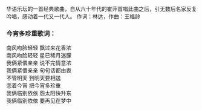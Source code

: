 

华语乐坛的一首经典歌曲，自从六十年代的崔萍首唱此曲之后，引无数后名家反复吟唱，感动着一代又一代人。 作词：林达，作曲：王福龄

### 今宵多珍重歌词：

南风吻脸轻轻 飘过来花香浓  
南风吻脸轻轻 星已稀月迷朦  
我俩紧偎亲亲 说不完情意浓  
我俩紧偎亲亲 句句话都由衷  
不管明天 到明天要相送  
恋着今宵 把今宵多珍重  
我俩临别依依 怨太阳快升东  
我俩临别依依 要再见在梦中

